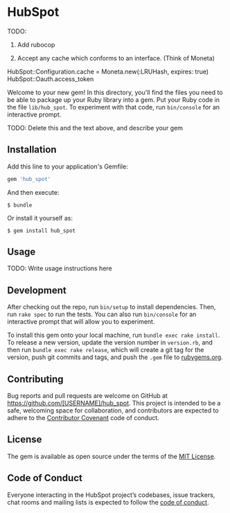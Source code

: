 # HubSpot

TODO:

1. Add rubocop

2. Accept any cache which conforms to an interface. (Think of Moneta)


HubSpot::Configuration.cache = Moneta.new(:LRUHash, expires: true)
HubSpot::Oauth.access_token




Welcome to your new gem! In this directory, you'll find the files you need to be able to package up your Ruby library into a gem. Put your Ruby code in the file `lib/hub_spot`. To experiment with that code, run `bin/console` for an interactive prompt.

TODO: Delete this and the text above, and describe your gem

## Installation

Add this line to your application's Gemfile:

```ruby
gem 'hub_spot'
```

And then execute:

    $ bundle

Or install it yourself as:

    $ gem install hub_spot

## Usage

TODO: Write usage instructions here

## Development

After checking out the repo, run `bin/setup` to install dependencies. Then, run `rake spec` to run the tests. You can also run `bin/console` for an interactive prompt that will allow you to experiment.

To install this gem onto your local machine, run `bundle exec rake install`. To release a new version, update the version number in `version.rb`, and then run `bundle exec rake release`, which will create a git tag for the version, push git commits and tags, and push the `.gem` file to [rubygems.org](https://rubygems.org).

## Contributing

Bug reports and pull requests are welcome on GitHub at https://github.com/[USERNAME]/hub_spot. This project is intended to be a safe, welcoming space for collaboration, and contributors are expected to adhere to the [Contributor Covenant](http://contributor-covenant.org) code of conduct.

## License

The gem is available as open source under the terms of the [MIT License](http://opensource.org/licenses/MIT).

## Code of Conduct

Everyone interacting in the HubSpot project’s codebases, issue trackers, chat rooms and mailing lists is expected to follow the [code of conduct](https://github.com/[USERNAME]/hub_spot/blob/master/CODE_OF_CONDUCT.md).
